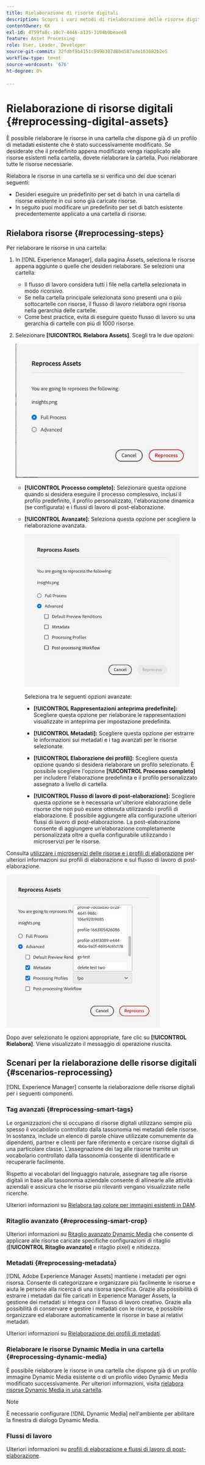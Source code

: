 ```yaml
---
title: Rielaborazione di risorse digitali
description: Scopri i vari metodi di rielaborazione delle risorse digitali
contentOwner: KK
exl-id: 4759fa8c-10c7-4446-a135-3104b9beaee8
feature: Asset Processing
role: User, Leader, Developer
source-git-commit: 32fdbf9b4151c949b307d8bd587ade163682b2e5
workflow-type: tm+mt
source-wordcount: '676'
ht-degree: 0%

---
```


# Rielaborazione di risorse digitali {#reprocessing-digital-assets}

È possibile rielaborare le risorse in una cartella che dispone già di un profilo di metadati esistente che è stato successivamente modificato. Se desiderate che il predefinito appena modificato venga riapplicato alle risorse esistenti nella cartella, dovete rielaborare la cartella. Puoi rielaborare tutte le risorse necessarie.

Rielabora le risorse in una cartella se si verifica uno dei due scenari seguenti:

* Desideri eseguire un predefinito per set di batch in una cartella di risorse esistente in cui sono già caricate risorse.
* In seguito puoi modificare un predefinito per set di batch esistente precedentemente applicato a una cartella di risorse.

## Rielabora risorse {#reprocessing-steps}

Per rielaborare le risorse in una cartella:

1. In [!DNL Experience Manager], dalla pagina Assets, seleziona le risorse appena aggiunte o quelle che desideri rielaborare.
Se selezioni una cartella:

   * Il flusso di lavoro considera tutti i file nella cartella selezionata in modo ricorsivo.
   * Se nella cartella principale selezionata sono presenti una o più sottocartelle con risorse, il flusso di lavoro rielabora ogni risorsa nella gerarchia delle cartelle.
   * Come best practice, evita di eseguire questo flusso di lavoro su una gerarchia di cartelle con più di 1000 risorse.

1. Selezionare **[!UICONTROL Rielabora Assets]**. Scegli tra le due opzioni:

   ![Rielaborazione delle opzioni di Assets](assets/reprocessing-assets-options.png)

   * **[!UICONTROL Processo completo]:** Selezionare questa opzione quando si desidera eseguire il processo complessivo, inclusi il profilo predefinito, il profilo personalizzato, l&#39;elaborazione dinamica (se configurata) e i flussi di lavoro di post-elaborazione.
   * **[!UICONTROL Avanzate]:** Seleziona questa opzione per scegliere la rielaborazione avanzata.

     ![Opzioni avanzate di rielaborazione di Assets](assets/reprocessing-assets-options-advanced.png)

     Seleziona tra le seguenti opzioni avanzate:

      * **[!UICONTROL Rappresentazioni anteprima predefinite]:** Scegliere questa opzione per rielaborare le rappresentazioni visualizzate in anteprima per impostazione predefinita.

      * **[!UICONTROL Metadati]:** Scegliere questa opzione per estrarre le informazioni sui metadati e i tag avanzati per le risorse selezionate.

      * **[!UICONTROL Elaborazione dei profili]:** Scegliere questa opzione quando si desidera rielaborare un profilo selezionato. È possibile scegliere l&#39;opzione **[!UICONTROL Processo completo]** per includere l&#39;elaborazione predefinita e il profilo personalizzato assegnato a livello di cartella.
        <!--When assets are uploaded to a folder, [!DNL Experience Manager] checks the containing folder's properties for a processing profile. If none is applied, a parent folder in the hierarchy is checked for a processing profile to apply.-->

      * **[!UICONTROL Flusso di lavoro di post-elaborazione]:** Scegliere questa opzione se è necessaria un&#39;ulteriore elaborazione delle risorse che non può essere ottenuta utilizzando i profili di elaborazione. È possibile aggiungere alla configurazione ulteriori flussi di lavoro di post-elaborazione. La post-elaborazione consente di aggiungere un’elaborazione completamente personalizzata oltre a quella configurabile utilizzando i microservizi per le risorse.

Consulta [utilizzare i microservizi delle risorse e i profili di elaborazione](https://experienceleague.adobe.com/docs/experience-manager-cloud-service/content/assets/manage/asset-microservices-configure-and-use.html?lang=it) per ulteriori informazioni sui profili di elaborazione e sul flusso di lavoro di post-elaborazione.

![Opzioni avanzate di rielaborazione Assets2](assets/reprocessing-assets-options-advanced-2.png)

Dopo aver selezionato le opzioni appropriate, fare clic su **[!UICONTROL Rielabora]**. Viene visualizzato il messaggio di operazione riuscita.

## Scenari per la rielaborazione delle risorse digitali {#scenarios-reprocessing}

[!DNL Experience Manager] consente la rielaborazione delle risorse digitali per i seguenti componenti.

### Tag avanzati {#reprocessing-smart-tags}

Le organizzazioni che si occupano di risorse digitali utilizzano sempre più spesso il vocabolario controllato dalla tassonomia nei metadati delle risorse. In sostanza, include un elenco di parole chiave utilizzate comunemente da dipendenti, partner e clienti per fare riferimento e cercare risorse digitali di una particolare classe. L’assegnazione dei tag alle risorse tramite un vocabolario controllato dalla tassonomia consente di identificarle e recuperarle facilmente.

Rispetto ai vocabolari del linguaggio naturale, assegnare tag alle risorse digitali in base alla tassonomia aziendale consente di allinearle alle attività aziendali e assicura che le risorse più rilevanti vengano visualizzate nelle ricerche.

Ulteriori informazioni su [Rielabora tag colore per immagini esistenti in DAM](https://experienceleague.adobe.com/docs/experience-manager-cloud-service/content/assets/manage/color-tag-images.html?lang=it#color-tags-existing-images).

### Ritaglio avanzato {#reprocessing-smart-crop}

Ulteriori informazioni su [Ritaglio avanzato Dynamic Media](https://experienceleague.adobe.com/docs/experience-manager-cloud-service/content/assets/dynamicmedia/image-profiles.html?lang=it) che consente di applicare alle risorse caricate specifiche configurazioni di ritaglio (**[!UICONTROL Ritaglio avanzato]** e ritaglio pixel) e nitidezza.

### Metadati {#reprocessing-metadata}

[!DNL Adobe Experience Manager Assets] mantiene i metadati per ogni risorsa. Consente di categorizzare e organizzare più facilmente le risorse e aiuta le persone alla ricerca di una risorsa specifica. Grazie alla possibilità di estrarre i metadati dai file caricati in Experience Manager Assets, la gestione dei metadati si integra con il flusso di lavoro creativo. Grazie alla possibilità di conservare e gestire i metadati con le risorse, è possibile organizzare ed elaborare automaticamente le risorse in base ai relativi metadati.

Ulteriori informazioni su [Rielaborazione dei profili di metadati](https://experienceleague.adobe.com/docs/experience-manager-cloud-service/content/assets/manage/metadata-profiles.html?lang=it).

### Rielaborare le risorse Dynamic Media in una cartella {#reprocessing-dynamic-media}

È possibile rielaborare le risorse in una cartella che dispone già di un profilo immagine Dynamic Media esistente o di un profilo video Dynamic Media modificato successivamente. Per ulteriori informazioni, visita [rielabora risorse Dynamic Media in una cartella](https://experienceleague.adobe.com/docs/experience-manager-cloud-service/content/assets/admin/about-image-video-profiles.html?lang=it).

>[!NOTE]
>
>È necessario configurare [!DNL Dynamic Media] nell&#39;ambiente per abilitare la finestra di dialogo Dynamic Media.
>

### Flussi di lavoro

Ulteriori informazioni su [profili di elaborazione e flussi di lavoro di post-elaborazione](https://experienceleague.adobe.com/docs/experience-manager-cloud-service/content/assets/manage/asset-microservices-configure-and-use.html?lang=it).
